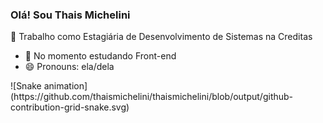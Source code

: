 ### Olá! Sou Thais Michelini


🔭 Trabalho como Estagiária de Desenvolvimento de Sistemas na Creditas
- 🌱 No momento estudando Front-end
- 😄 Pronouns: ela/dela

<div>
 ![Snake animation](https://github.com/thaismichelini/thaismichelini/blob/output/github-contribution-grid-snake.svg)
</div>
